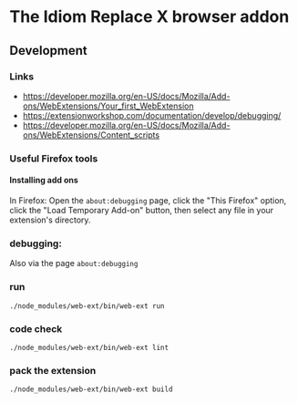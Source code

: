# The Idiom Replace X browser addon

## Development

### Links

* https://developer.mozilla.org/en-US/docs/Mozilla/Add-ons/WebExtensions/Your_first_WebExtension
* https://extensionworkshop.com/documentation/develop/debugging/
* https://developer.mozilla.org/en-US/docs/Mozilla/Add-ons/WebExtensions/Content_scripts

### Useful Firefox tools

#### Installing add ons

In Firefox: Open the `about:debugging` page, 
click the "This Firefox" option, 
click the "Load Temporary Add-on" button, 
then select any file in your extension's directory.

### debugging: 

Also via the page `about:debugging`

### run

~~~
./node_modules/web-ext/bin/web-ext run 
~~~

### code check

~~~
./node_modules/web-ext/bin/web-ext lint 
~~~

### pack the extension

~~~
./node_modules/web-ext/bin/web-ext build     
~~~